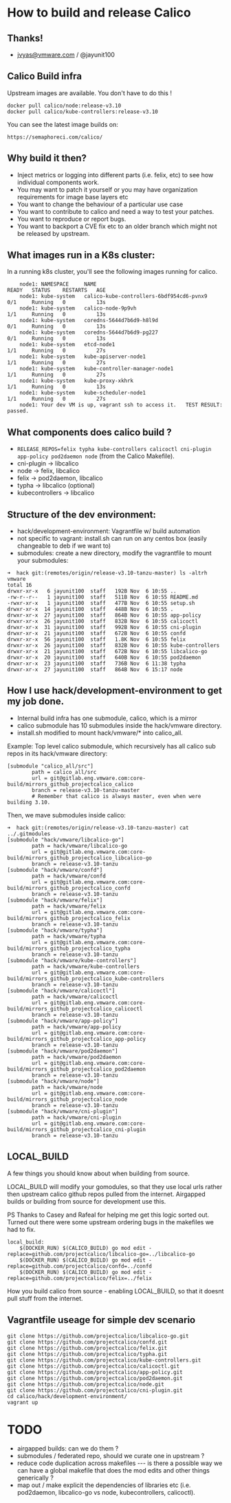 #  How to build and release Calico

## Thanks!

-  jvyas@vmware.com / @jayunit100

## Calico Build infra

Upstream images are available.  You don't have to do this !

```
docker pull calico/node:release-v3.10
docker pull calico/kube-controllers:release-v3.10
```
You can see the latest image builds on:

```
https://semaphoreci.com/calico/
```

## Why build it then? 

- Inject metrics or logging into different parts (i.e. felix, etc) to see how individual components work.
- You may want to patch it yourself or you may have organization requirements for image base layers etc
- You want to change the behaviour of a particular use case
- You want to contribute to calico and need a way to test your patches.
- You want to reproduce or report bugs.
- You want to backport a CVE fix etc to an older branch which might not be released by upstream.

## What images run in a K8s cluster:

In a running k8s cluster, you'll see the following images running for calico.

```
    node1: NAMESPACE     NAME                                       READY   STATUS    RESTARTS   AGE
    node1: kube-system   calico-kube-controllers-6bdf954cd6-pvnx9   0/1     Running   0          13s
    node1: kube-system   calico-node-9p9vh                          1/1     Running   0          13s
    node1: kube-system   coredns-5644d7b6d9-h8l9d                   0/1     Running   0          13s
    node1: kube-system   coredns-5644d7b6d9-pg227                   0/1     Running   0          13s
    node1: kube-system   etcd-node1                                 1/1     Running   0          27s
    node1: kube-system   kube-apiserver-node1                       1/1     Running   0          27s
    node1: kube-system   kube-controller-manager-node1              1/1     Running   0          27s
    node1: kube-system   kube-proxy-xkhrk                           1/1     Running   0          13s
    node1: kube-system   kube-scheduler-node1                       1/1     Running   0          27s
    node1: Your dev VM is up, vagrant ssh to access it.   TEST RESULT: passed.
```

## What components does calico build ? 

- `RELEASE_REPOS=felix typha kube-controllers calicoctl cni-plugin app-policy pod2daemon node` (from the Calico Makefile).
- cni-plugin -> libcalico
- node -> felix, libcalico
- felix -> pod2daemon, libcalico
- typha -> libcalico (optional)
- kubecontrollers -> libcalico

## Structure of the dev environment:

- hack/development-environment: Vagrantfile w/ build automation
- not specific to vagrant: install.sh can run on any centos box (easily changeable to deb if we want to)
- submodules: create a new directory, modify the vagrantfile to mount your submodules:
```
➜  hack git:(remotes/origin/release-v3.10-tanzu-master) ls -altrh vmware
total 16
drwxr-xr-x   6 jayunit100  staff   192B Nov  6 10:55 ..
-rw-r--r--   1 jayunit100  staff   511B Nov  6 10:55 README.md
-rwxr-xr-x   1 jayunit100  staff   477B Nov  6 10:55 setup.sh
drwxr-xr-x  14 jayunit100  staff   448B Nov  6 10:55 .
drwxr-xr-x  27 jayunit100  staff   864B Nov  6 10:55 app-policy
drwxr-xr-x  26 jayunit100  staff   832B Nov  6 10:55 calicoctl
drwxr-xr-x  31 jayunit100  staff   992B Nov  6 10:55 cni-plugin
drwxr-xr-x  21 jayunit100  staff   672B Nov  6 10:55 confd
drwxr-xr-x  56 jayunit100  staff   1.8K Nov  6 10:55 felix
drwxr-xr-x  26 jayunit100  staff   832B Nov  6 10:55 kube-controllers
drwxr-xr-x  21 jayunit100  staff   672B Nov  6 10:55 libcalico-go
drwxr-xr-x  20 jayunit100  staff   640B Nov  6 10:55 pod2daemon
drwxr-xr-x  23 jayunit100  staff   736B Nov  6 11:38 typha
drwxr-xr-x  27 jayunit100  staff   864B Nov  6 15:17 node
```

## How I use hack/development-environment to get my job done.

- Internal build infra has one submodule, calico, which is a mirror
- calico submodule has 10 submodules inside the hack/vmware directory.
- install.sh modified to mount hack/vmware/* into calico_all.

Example: Top level calico submodule, which recursively has all calico sub repos in its hack/vmware directory:
```
[submodule "calico_all/src"]
        path = calico_all/src
        url = git@gitlab.eng.vmware.com:core-build/mirrors_github_projectcalico_calico
        branch = release-v3.10-tanzu-master
        # Remember that calico is always master, even when were building 3.10.
```

Then, we mave submodules inside calico:

```
➜  hack git:(remotes/origin/release-v3.10-tanzu-master) cat ../.gitmodules 
[submodule "hack/vmware/libcalico-go"]
        path = hack/vmware/libcalico-go
        url = git@gitlab.eng.vmware.com:core-build/mirrors_github_projectcalico_libcalico-go
        branch = release-v3.10-tanzu
[submodule "hack/vmware/confd"]
        path = hack/vmware/confd
        url = git@gitlab.eng.vmware.com:core-build/mirrors_github_projectcalico_confd
        branch = release-v3.10-tanzu
[submodule "hack/vmware/felix"]
        path = hack/vmware/felix
        url = git@gitlab.eng.vmware.com:core-build/mirrors_github_projectcalico_felix
        branch = release-v3.10-tanzu
[submodule "hack/vmware/typha"]
        path = hack/vmware/typha
        url = git@gitlab.eng.vmware.com:core-build/mirrors_github_projectcalico_typha
        branch = release-v3.10-tanzu
[submodule "hack/vmware/kube-controllers"]
        path = hack/vmware/kube-controllers
        url = git@gitlab.eng.vmware.com:core-build/mirrors_github_projectcalico_kube-controllers
        branch = release-v3.10-tanzu
[submodule "hack/vmware/calicoctl"]
        path = hack/vmware/calicoctl
        url = git@gitlab.eng.vmware.com:core-build/mirrors_github_projectcalico_calicoctl
        branch = release-v3.10-tanzu
[submodule "hack/vmware/app-policy"]
        path = hack/vmware/app-policy
        url = git@gitlab.eng.vmware.com:core-build/mirrors_github_projectcalico_app-policy
        branch = release-v3.10-tanzu
[submodule "hack/vmware/pod2daemon"]
        path = hack/vmware/pod2daemon
        url = git@gitlab.eng.vmware.com:core-build/mirrors_github_projectcalico_pod2daemon
        branch = release-v3.10-tanzu
[submodule "hack/vmware/node"]
        path = hack/vmware/node
        url = git@gitlab.eng.vmware.com:core-build/mirrors_github_projectcalico_node
        branch = release-v3.10-tanzu
[submodule "hack/vmware/cni-plugin"]
        path = hack/vmware/cni-plugin
        url = git@gitlab.eng.vmware.com:core-build/mirrors_github_projectcalico_cni-plugin
        branch = release-v3.10-tanzu
```

## LOCAL_BUILD

A few things you should know about when building from source.

LOCAL_BUILD will modify your gomodules, so that they use local urls rather then upstream calico github repos pulled from the internet.
Airgapped builds or building from source for development use this.

PS Thanks to Casey and Rafeal for helping me get this logic sorted out. Turned out there were some upstream ordering bugs in the makefiles we had to fix.
```
local_build:
	$(DOCKER_RUN) $(CALICO_BUILD) go mod edit -replace=github.com/projectcalico/libcalico-go=../libcalico-go
	$(DOCKER_RUN) $(CALICO_BUILD) go mod edit -replace=github.com/projectcalico/confd=../confd
	$(DOCKER_RUN) $(CALICO_BUILD) go mod edit -replace=github.com/projectcalico/felix=../felix
```

How you build calico from source - enabling LOCAL_BUILD, so that it doesnt pull stuff from the internet.
## Vagrantfile useage for simple dev scenario

```
git clone https://github.com/projectcalico/libcalico-go.git
git clone https://github.com/projectcalico/confd.git
git clone https://github.com/projectcalico/felix.git
git clone https://github.com/projectcalico/typha.git
git clone https://github.com/projectcalico/kube-controllers.git
git clone https://github.com/projectcalico/calicoctl.git
git clone https://github.com/projectcalico/app-policy.git
git clone https://github.com/projectcalico/pod2daemon.git
git clone https://github.com/projectcalico/node.git
git clone https://github.com/projectcalico/cni-plugin.git
cd calico/hack/development-environment/
vagrant up
```

# TODO

- airgapped builds: can we do them  ?
- submodules / federated repo, should we curate one in upstream ? 
- reduce code duplication across makefiles --- is there a possible way we can have a global makefile that
does the mod edits and other things generically ?
- map out / make explicit the dependencies of libraries etc (i.e. pod2daemon, libcalico-go vs node, kubecontrollers, calicoctl).

